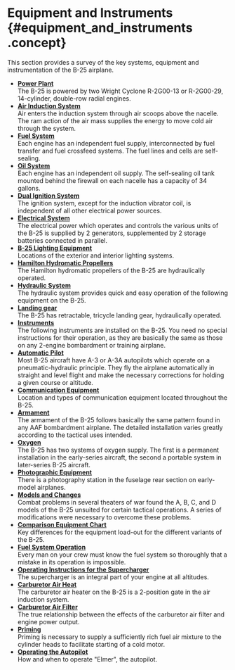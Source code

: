 # Equipment and Instruments {#equipment_and_instruments .concept}

This section provides a survey of the key systems, equipment and instrumentation of the B-25 airplane.

-   **[Power Plant](../topics/power_plant.md)**  
The B-25 is powered by two Wright Cyclone R-2G00-13 or R-2G00-29, 14-cylinder, double-row radial engines.
-   **[Air Induction System](../topics/air_induction_system.md)**  
Air enters the induction system through air scoops above the nacelle. The ram action of the air mass supplies the energy to move cold air through the system.
-   **[Fuel System](../topics/fuel_system.md)**  
Each engine has an independent fuel supply, interconnected by fuel transfer and fuel crossfeed systems. The fuel lines and cells are self-sealing.
-   **[Oil System](../topics/oil_system.md)**  
Each engine has an independent oil supply. The self-sealing oil tank mounted behind the firewall on each nacelle has a capacity of 34 gallons.
-   **[Dual Ignition System](../topics/dual_ignition_system.md)**  
The ignition system, except for the induction vibrator coil, is independent of all other electrical power sources.
-   **[Electrical System](../topics/electrical_system.md)**  
The electrical power which operates and controls the various units of the B-25 is supplied by 2 generators, supplemented by 2 storage batteries connected in parallel.
-   **[B-25 Lighting Equipment](../topics/b_25_lighting_equipment.md)**  
Locations of the exterior and interior lighting systems.
-   **[Hamilton Hydromatic Propellers](../topics/hamilton_hydromatic_propellers.md)**  
The Hamilton hydromatic propellers of the B-25 are hydraulically operated.
-   **[Hydraulic System](../topics/hydraulic_system.md)**  
The hydraulic system provides quick and easy operation of the following equipment on the B-25.
-   **[Landing gear](../topics/LandingGear.md)**  
The B-25 has retractable, tricycle landing gear, hydraulically operated.
-   **[Instruments](../topics/instruments.md)**  
The following instruments are installed on the B-25. You need no special instructions for their operation, as they are basically the same as those on any 2-engine bombardment or training airplane.
-   **[Automatic Pilot](../topics/automatic_pilot.md)**  
Most B-25 aircraft have A-3 or A-3A autopilots which operate on a pneumatic-hydraulic principle. They fly the airplane automatically in straight and level flight and make the necessary corrections for holding a given course or altitude.
-   **[Communication Equipment](../topics/communication_equipment.md)**  
Location and types of communication equipment located throughout the B-25.
-   **[Armament](../topics/armament.md)**  
The armament of the B-25 follows basically the same pattern found in any AAF bombardment airplane. The detailed installation varies greatly according to the tactical uses intended.
-   **[Oxygen](../topics/oxygen.md)**  
The B-25 has two systems of oxygen supply. The first is a permanent installation in the early-series aircraft, the second a portable system in later-series B-25 aircraft.
-   **[Photographic Equipment](../topics/photographic_equipment.md)**  
There is a photography station in the fuselage rear section on early-model airplanes.
-   **[Models and Changes](../topics/models_and_changes.md)**  
Combat problems in several theaters of war found the A, B, C, and D models of the B-25 unsuited for certain tactical operations. A series of modifications were necessary to overcome these problems.
-   **[Comparison Equipment Chart](../topics/comparison_equipment_chart.md)**  
Key differences for the equipment load-out for the different variants of the B-25.
-   **[Fuel System Operation](../topics/fuel_system_operation.md)**  
Every man on your crew must know the fuel system so thoroughly that a mistake in its operation is impossible.
-   **[Operating Instructions for the Supercharger](../topics/operating_instructions_for_the_supercharger.md)**  
The supercharger is an integral part of your engine at all altitudes.
-   **[Carburetor Air Heat](../topics/carburetor_air_heat.md)**  
The carburetor air heater on the B-25 is a 2-position gate in the air induction system.
-   **[Carburetor Air Filter](../topics/carburetor_air_filter.md)**  
The true relationship between the effects of the carburetor air filter and engine power output.
-   **[Priming](../topics/priming.md)**  
Priming is necessary to supply a sufficiently rich fuel air mixture to the cylinder heads to facilitate starting of a cold motor.
-   **[Operating the Autopilot](../topics/operating_the_autopilot.md)**  
How and when to operate "Elmer", the autopilot.

